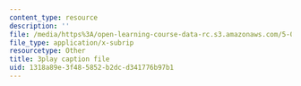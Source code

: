 ```yaml
---
content_type: resource
description: ''
file: /media/https%3A/open-learning-course-data-rc.s3.amazonaws.com/5-07sc-biological-chemistry-i-fall-2013/1318a89e3f485852b2dcd341776b97b1_VykaDbJIb8A.vtt
file_type: application/x-subrip
resourcetype: Other
title: 3play caption file
uid: 1318a89e-3f48-5852-b2dc-d341776b97b1
---
```

